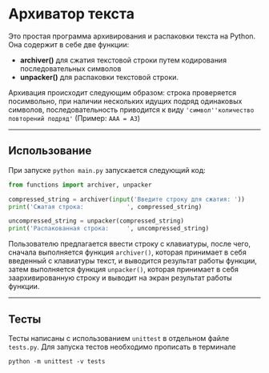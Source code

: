 # Архиватор текста

Это простая программа архивирования и распаковки текста на Python. 
Она содержит в себе две функции: 
- <b>archiver()</b> для сжатия текстовой строки путем кодирования последовательных символов 
- <b>unpacker()</b> для распаковки текстовой строки.

Архивация происходит следующим образом: строка проверяется посимвольно, при наличии нескольких идущих подряд
одинаковых символов, последовательность приводится к виду ```'символ''количество повторений подряд'``` 
(Пример: ```AAA = A3```)
___
## Использование

При запуске ```python main.py``` запускается следующий код:
```python
from functions import аrchiver, unpacker

compressed_string = аrchiver(input('Введите строку для сжатия: '))
print('Сжатая строка:            ', compressed_string)

uncompressed_string = unpacker(compressed_string)
print('Распакованная строка:     ', uncompressed_string)
```
Пользователю предлагается ввести строку с клавиатуры, после чего, сначала выполняется функция ```archiver()```, 
которая принимает в себя введенный с клавиатуры текст, и выводится результат работы функции, затем выполняется 
функция ```unpacker()```, которая принимает в себя заархивированную строку и выводит на экран результат работы функции.

___
## Тесты

Тесты написаны с использованием ```unittest``` в отдельном файле ```tests.py```. Для запуска тестов необходимо
прописать в терминале  
```
python -m unittest -v tests
```
